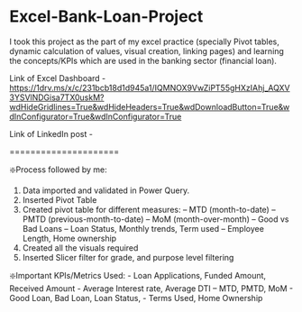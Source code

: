 # Excel-Bank-Loan-Project

I took this project as the part of my excel practice (specially Pivot tables, dynamic calculation of values, visual creation, linking pages) and learning the concepts/KPIs which are used in the banking sector (financial loan).

Link of Excel Dashboard - https://1drv.ms/x/c/231bcb18d1d945a1/IQMNOX9VwZiPT55gHXzIAhj_AQXV3YSVlNDGisa7TX0uskM?wdHideGridlines=True&wdHideHeaders=True&wdDownloadButton=True&wdInConfigurator=True&wdInConfigurator=True

Link of LinkedIn post - 

=====================

❇️Process followed by me:
1) Data imported and validated in Power Query.
2) Inserted Pivot Table
3) Created pivot table for different measures:
   – MTD (month-to-date)
   – PMTD (previous-month-to-date)
   – MoM (month-over-month)
   – Good vs Bad Loans
   – Loan Status, Monthly trends, Term used
   – Employee Length, Home ownership
4) Created all the visuals required
5) Inserted Slicer filter for grade, and purpose level filtering


❇️Important KPIs/Metrics Used:
      - Loan Applications, Funded Amount, Received Amount
      - Average Interest rate, Average DTI
      – MTD, PMTD, MoM
      - Good Loan, Bad Loan, Loan Status, 
      - Terms Used, Home Ownership


